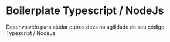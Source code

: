 <h1>Boilerplate Typescript / NodeJs</h1>
<p>Desenvolvido para ajudar outros devs na agilidade de seu código Typescript / NodeJs.</p>